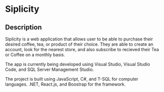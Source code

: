 # Siplicity

## Description
Siplicity is a web application that allows user to be able to purchase their desired coffee, tea, or product of their choice. They are able to create an account, look for the nearest store, and also subscribe to recieved their Tea or Coffee on a monthly basis.

The app is currently being developed using Visual Studio, Visual Studio Code, and SQL Server Management Studio.

The project is built using JavaScript, C#, and T-SQL for computer languages. .NET, React.js, and Boostrap for the framework.
